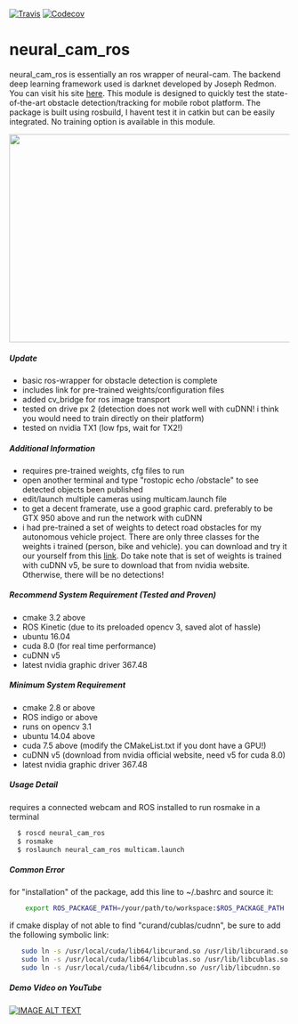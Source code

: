 [![Travis](https://img.shields.io/travis/rust-lang/rust.svg)]()
[![Codecov](https://img.shields.io/codecov/c/github/codecov/example-python.svg)]()
# neural_cam_ros
neural_cam_ros is essentially an ros wrapper of neural-cam. The backend deep learning framework used is darknet developed by Joseph Redmon. You can visit his site [here](https://pjreddie.com/darknet/yolo/). This module is designed to quickly test the state-of-the-art obstacle detection/tracking for mobile robot platform. The package is built using rosbuild, I havent test it in catkin but can be easily integrated. No training option is available in this module.

<p align="center">
    <img src="https://khaixcore.github.io/img/post_2/detect_result.png" width="600px" height="374px">
</p>

##### Update
  - basic ros-wrapper for obstacle detection is complete
  - includes link for pre-trained weights/configuration files
  - added cv_bridge for ros image transport
  - tested on drive px 2 (detection does not work well with cuDNN! i think you would need to train directly on their platform)
  - tested on nvidia TX1 (low fps, wait for TX2!)

##### Additional Information
  - requires pre-trained weights, cfg files to run
  - open another terminal and type "rostopic echo /obstacle" to see detected objects been published
  - edit/launch multiple cameras using multicam.launch file
  - to get a decent framerate, use a good graphic card. preferably to be GTX 950 above and run the network with cuDNN
  - i had pre-trained a set of weights to detect road obstacles for my autonomous vehicle project. There are only three classes for the weights i trained (person, bike and vehicle). you can download and try it our yourself from this [link](https://drive.google.com/open?id=0Bzdkh7sucheCRGlRYzZhdXNUWms). Do take note that is set of weights is trained with cuDNN v5, be sure to download that from nvidia website. Otherwise, there will be no detections!

##### Recommend System Requirement (Tested and Proven)
- cmake 3.2 above
- ROS Kinetic (due to its preloaded opencv 3, saved alot of hassle)
- ubuntu 16.04
- cuda 8.0 (for real time performance)
- cuDNN v5
- latest nvidia graphic driver 367.48

##### Minimum System Requirement
- cmake 2.8 or above
- ROS indigo or above
- runs on opencv 3.1
- ubuntu 14.04 above
- cuda 7.5 above (modify the CMakeList.txt if you dont have a GPU!)
- cuDNN v5 (download from nvidia official website, need v5 for cuda 8.0)
- latest nvidia graphic driver 367.48

##### Usage Detail
requires a connected webcam and ROS installed to run rosmake in a terminal
  ```sh
    $ roscd neural_cam_ros
    $ rosmake
    $ roslaunch neural_cam_ros multicam.launch
 ```


##### Common Error
for "installation" of the package, add this line to ~/.bashrc and source it:

```sh
    export ROS_PACKAGE_PATH=/your/path/to/workspace:$ROS_PACKAGE_PATH
```

if cmake display of not able to find "curand/cublas/cudnn", be sure to add the following symbolic link:

```sh
   sudo ln -s /usr/local/cuda/lib64/libcurand.so /usr/lib/libcurand.so
   sudo ln -s /usr/local/cuda/lib64/libcublas.so /usr/lib/libcublas.so
   sudo ln -s /usr/local/cuda/lib64/libcudnn.so /usr/lib/libcudnn.so
```

##### Demo Video on YouTube
[![IMAGE ALT TEXT](http://img.youtube.com/vi/ZW0B2wk8dPA/0.jpg)](http://www.youtube.com/watch?v=ZW0B2wk8dPA "Yolo Road Obstacle Detector")
